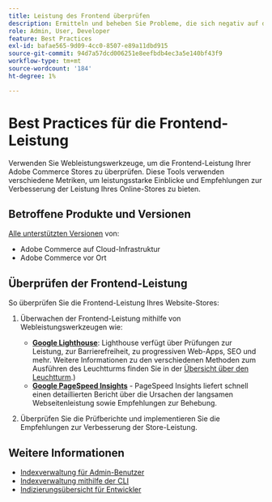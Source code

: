 ```yaml
---
title: Leistung des Frontend überprüfen
description: Ermitteln und beheben Sie Probleme, die sich negativ auf die Site-Leistung auswirken, indem Sie Webleistungswerkzeuge verwenden, um Adobe Commerce-Storefront-Vorgänge zu prüfen.
role: Admin, User, Developer
feature: Best Practices
exl-id: bafae565-9d09-4cc0-8507-e89a11dbd915
source-git-commit: 94d7a57dcd006251e8eefbdb4ec3a5e140bf43f9
workflow-type: tm+mt
source-wordcount: '184'
ht-degree: 1%

---
```


# Best Practices für die Frontend-Leistung

Verwenden Sie Webleistungswerkzeuge, um die Frontend-Leistung Ihrer Adobe Commerce Stores zu überprüfen.
Diese Tools verwenden verschiedene Metriken, um leistungsstarke Einblicke und Empfehlungen zur Verbesserung der Leistung Ihres Online-Stores zu bieten.

## Betroffene Produkte und Versionen

[Alle unterstützten Versionen](../../../release/versions.md) von:

- Adobe Commerce auf Cloud-Infrastruktur
- Adobe Commerce vor Ort

## Überprüfen der Frontend-Leistung

So überprüfen Sie die Frontend-Leistung Ihres Website-Stores:

1. Überwachen der Frontend-Leistung mithilfe von Webleistungswerkzeugen wie:

   - **[Google Lighthouse](https://web.dev/measure/)**: Lighthouse verfügt über Prüfungen zur Leistung, zur Barrierefreiheit, zu progressiven Web-Apps, SEO und mehr. Weitere Informationen zu den verschiedenen Methoden zum Ausführen des Leuchtturms finden Sie in der [Übersicht über den Leuchtturm](https://developer.chrome.com/docs/lighthouse/overview).)
   - **[Google PageSpeed Insights](https://pagespeed.web.dev/)** - PageSpeed Insights liefert schnell einen detaillierten Bericht über die Ursachen der langsamen Webseitenleistung sowie Empfehlungen zur Behebung.

1. Überprüfen Sie die Prüfberichte und implementieren Sie die Empfehlungen zur Verbesserung der Store-Leistung.

## Weitere Informationen

- [Indexverwaltung für Admin-Benutzer](../../../configuration/cli/manage-indexers.md#configure-indexers)
- [Indexverwaltung mithilfe der CLI](https://experienceleague.adobe.com/docs/commerce-operations/configuration-guide/cli/manage-indexers.html)
- [Indizierungsübersicht für Entwickler](https://developer.adobe.com/commerce/php/development/components/indexing/)
